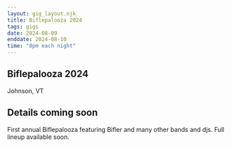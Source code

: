 ```yaml
---
layout: gig_layout.njk
title: Biflepalooza 2024
tags: gigs
date: 2024-08-09
enddate: 2024-08-10
time: "8pm each night"
---
```



## Biflepalooza 2024
Johnson, VT

## Details coming soon
First annual Biflepalooza featuring Bifler and many other bands and djs.  Full lineup available soon.


